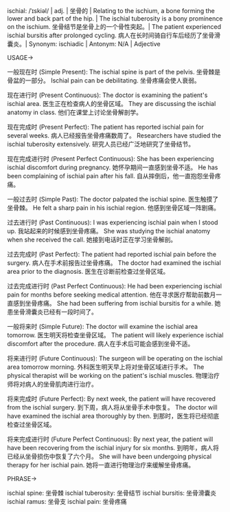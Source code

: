 ischial: /ˈɪskiəl/ | adj. | 坐骨的 | Relating to the ischium, a bone forming the lower and back part of the hip. | The ischial tuberosity is a bony prominence on the ischium. 坐骨结节是坐骨上的一个骨性突起。| The patient experienced ischial bursitis after prolonged cycling. 病人在长时间骑自行车后经历了坐骨滑囊炎。|  Synonym: ischiadic | Antonym: N/A | Adjective


USAGE->

一般现在时 (Simple Present):
The ischial spine is part of the pelvis. 坐骨棘是骨盆的一部分。
Ischial pain can be debilitating. 坐骨疼痛会使人衰弱。


现在进行时 (Present Continuous):
The doctor is examining the patient's ischial area. 医生正在检查病人的坐骨区域。
They are discussing the ischial anatomy in class. 他们在课堂上讨论坐骨解剖学。


现在完成时 (Present Perfect):
The patient has reported ischial pain for several weeks. 病人已经报告坐骨疼痛数周了。
Researchers have studied the ischial tuberosity extensively. 研究人员已经广泛地研究了坐骨结节。


现在完成进行时 (Present Perfect Continuous):
She has been experiencing ischial discomfort during pregnancy.  她怀孕期间一直感到坐骨不适。
He has been complaining of ischial pain after his fall.  自从摔倒后，他一直抱怨坐骨疼痛。


一般过去时 (Simple Past):
The doctor palpated the ischial spine. 医生触摸了坐骨棘。
He felt a sharp pain in his ischial region. 他感到坐骨区域一阵剧痛。


过去进行时 (Past Continuous):
I was experiencing ischial pain when I stood up. 我站起来的时候感到坐骨疼痛。
She was studying the ischial anatomy when she received the call. 她接到电话时正在学习坐骨解剖。


过去完成时 (Past Perfect):
The patient had reported ischial pain before the surgery. 病人在手术前报告过坐骨疼痛。
The doctor had examined the ischial area prior to the diagnosis. 医生在诊断前检查过坐骨区域。


过去完成进行时 (Past Perfect Continuous):
He had been experiencing ischial pain for months before seeking medical attention. 他在寻求医疗帮助前数月一直感到坐骨疼痛。
She had been suffering from ischial bursitis for a while. 她患坐骨滑囊炎已经有一段时间了。


一般将来时 (Simple Future):
The doctor will examine the ischial area tomorrow. 医生明天将检查坐骨区域。
The patient will likely experience ischial discomfort after the procedure. 病人在手术后可能会感到坐骨不适。


将来进行时 (Future Continuous):
The surgeon will be operating on the ischial area tomorrow morning. 外科医生明天早上将对坐骨区域进行手术。
The physical therapist will be working on the patient's ischial muscles. 物理治疗师将对病人的坐骨肌肉进行治疗。


将来完成时 (Future Perfect):
By next week, the patient will have recovered from the ischial surgery. 到下周，病人将从坐骨手术中恢复。
The doctor will have examined the ischial area thoroughly by then. 到那时，医生将已经彻底检查过坐骨区域。


将来完成进行时 (Future Perfect Continuous):
By next year, the patient will have been recovering from the ischial injury for six months. 到明年，病人将已经从坐骨损伤中恢复了六个月。
She will have been undergoing physical therapy for her ischial pain. 她将一直进行物理治疗来缓解坐骨疼痛。

PHRASE->

ischial spine: 坐骨棘
ischial tuberosity: 坐骨结节
ischial bursitis: 坐骨滑囊炎
ischial ramus: 坐骨支
ischial pain: 坐骨疼痛
